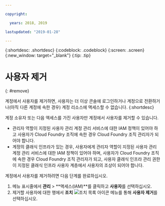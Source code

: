 ```yaml
---

copyright:

  years: 2018, 2019

lastupdated: "2019-01-28"

---
```


{:shortdesc: .shortdesc}
{:codeblock: .codeblock}
{:screen: .screen}
{:new_window: target="_blank"}
{:tip: .tip}

# 사용자 제거
{: #remove}

계정에서 사용자를 제거하면, 사용자는 더 이상 콘솔에 로그인하거나 계정으로 전환하거나(아직 다른 계정에 속한 경우) 계정 리소스에 액세스할 수 없습니다.
{:shortdesc}

계정 소유자 또는 다음 액세스를 가진 사용자만 계정에서 사용자를 제거할 수 있습니다.

* 관리자 역할이 지정된 사용자 관리 계정 관리 서비스에 대한 IAM 정책이 있어야 하고 사용자가 Cloud Foundry 조직에 속한 경우 Cloud Foundry 조직 관리자가 되어야 합니다.
* 계정의 클래식 인프라가 있는 경우, 사용자에게 관리자 역할이 지정된 사용자 관리 계정 관리 서비스에 대한 IAM 정책이 있어야 하며, 사용자가 Cloud Foundry 조직에 속한 경우 Cloud Foundry 조직 관리자가 되고, 사용자 클래식 인프라 관리 권한이 지정된 클래식 인프라 사용자 계층에서 사용자의 조상이 되어야 합니다. 

계정에서 사용자를 제거하려면 다음 단계를 완료하십시오. 

1. 메뉴 표시줄에서 **관리** &gt; **액세스(IAM)**를 클릭하고 **사용자**를 선택하십시오.
2. 제거할 사용자에 대한 행에서 **조치** ![조치 목록 아이콘](../icons/action-menu-icon.svg) 메뉴를 통해 **사용자 제거**를 선택하십시오. 

